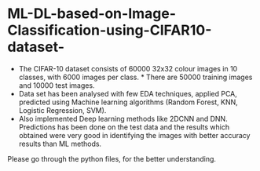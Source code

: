 # ML-DL-based-on-Image-Classification-using-CIFAR10-dataset-

- The CIFAR-10 dataset consists of 60000 32x32 colour images in 10 classes, with 6000 images per class. * There are 50000 training images and 10000 test images.
- Data set has been analysed with few EDA techniques, applied PCA, predicted using Machine learning algorithms (Random Forest, KNN, Logistic Regression, SVM).
- Also implemented Deep learning methods like 2DCNN and DNN. Predictions has been done on the test data and the results which obtained were very good in identifying the images with better accuracy results than ML methods.

Please go through the python files, for the better understanding.
